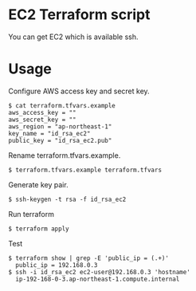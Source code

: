 # EC2 Terraform script

You can get EC2 which is available ssh.

# Usage

Configure AWS access key and secret key.

```
$ cat terraform.tfvars.example
aws_access_key = ""
aws_secret_key = ""
aws_region = "ap-northeast-1"
key_name = "id_rsa_ec2"
public_key = "id_rsa_ec2.pub"
```

Rename terraform.tfvars.example.

```
$ terraform.tfvars.example terraform.tfvars
```

Generate key pair.

```
$ ssh-keygen -t rsa -f id_rsa_ec2
```

Run terraform

```
$ terraform apply
```

Test

```
$ terraform show | grep -E 'public_ip = (.+)'
  public_ip = 192.168.0.3
$ ssh -i id_rsa_ec2 ec2-user@192.168.0.3 'hostname'
  ip-192-168-0-3.ap-northeast-1.compute.internal
```
